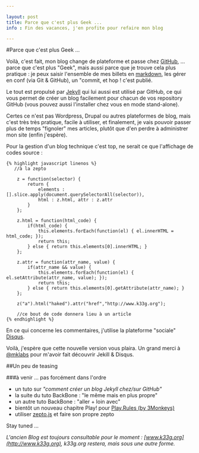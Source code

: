 ```yaml
---

layout: post
title: Parce que c'est plus Geek ...
info : Fin des vacances, j'en profite pour refaire mon blog

---
```


#Parce que c'est plus Geek ...

Voilà, c'est fait, mon blog change de plateforme et passe chez [GitHub](https://github.com/), ... parce que c'est plus "Geek", mais aussi parce que je trouve cela plus pratique : je peux saisir l'ensemble de mes billets en [markdown](https://github.com/3monkeys/play.rules), les gérer en conf (via Git & GitHub), un "commit, et hop ! c'est publié.

Le tout est propulsé par [Jekyll](https://github.com/mojombo/jekyll/wiki) qui lui aussi est utilisé par GitHub, ce qui vous permet de créer un blog facilement pour chacun de vos repository GitHub (vous pouvez aussi l'installer chez vous en mode stand-alone).

Certes ce n'est pas Wordpress, Drupal ou autres plateformes de blog, mais c'est très très pratique, facile à utiliser, et finalement, je vais pouvoir passer plus de temps "fignoler" mes articles, plutôt que d'en perdre à administrer mon site (enfin j'espère).

Pour la gestion d'un blog technique c'est top, ne serait ce que l'affichage de codes source :

    {% highlight javascript linenos %}
       //à la zepto
       
        z = function(selector) {
            return {
                elements : [].slice.apply(document.querySelectorAll(selector)),
                html : z.html, attr : z.attr
            }
        };

        z.html = function(html_code) {
            if(html_code) {
                this.elements.forEach(function(el) { el.innerHTML = html_code; });
                return this;
            } else { return this.elements[0].innerHTML; }
        };

        z.attr = function(attr_name, value) {
            if(attr_name && value) {
                this.elements.forEach(function(el) { el.setAttribute(attr_name, value); });
                return this;
            } else { return this.elements[0].getAttribute(attr_name); }
        };

        z("a").html("haked").attr("href","http://www.k33g.org");

        //ce bout de code donnera lieu à un article
    {% endhighlight %}

En ce qui concerne les commentaires, j'utilise la plateforme "sociale" [Disqus](http://disqus.com/welcome/).

Voilà, j'espère que cette nouvelle version vous plaira. Un grand merci à [@mklabs](http://twitter.com/mklabs/) pour m'avoir fait découvrir Jekill & Disqus.

##Un peu de teasing

###à venir ... pas forcément dans l'ordre

- un tuto sur *"comment créer un blog Jekyll chez/sur GitHub"*
- la suite du tuto BackBone : "le même mais en plus propre"
- un autre tuto BackBone : "aller + loin avec"
- bientôt un nouveau chapitre Play! pour [Play.Rules (by 3Monkeys)](https://github.com/3monkeys/play.rules)
- utiliser [zepto.js](http://zeptojs.com/) et faire son propre zepto

Stay tuned ...

*L'ancien Blog est toujours consultable pour le moment : [www.k33g.org](http://www.k33g.org), k33g.org restera, mais sous une autre forme.*